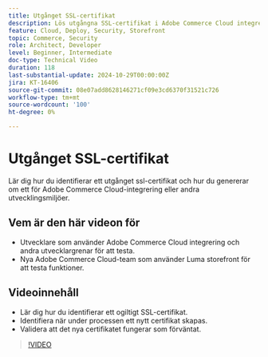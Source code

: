 ```yaml
---
title: Utgånget SSL-certifikat
description: Lös utgångna SSL-certifikat i Adobe Commerce Cloud integreringsmiljöer.
feature: Cloud, Deploy, Security, Storefront
topic: Commerce, Security
role: Architect, Developer
level: Beginner, Intermediate
doc-type: Technical Video
duration: 118
last-substantial-update: 2024-10-29T00:00:00Z
jira: KT-16406
source-git-commit: 08e07add8628146271cf09e3cd6370f31521c726
workflow-type: tm+mt
source-wordcount: '100'
ht-degree: 0%

---
```



# Utgånget SSL-certifikat

Lär dig hur du identifierar ett utgånget ssl-certifikat och hur du genererar om ett för Adobe Commerce Cloud-integrering eller andra utvecklingsmiljöer.

## Vem är den här videon för

- Utvecklare som använder Adobe Commerce Cloud integrering och andra utvecklargrenar för att testa.
- Nya Adobe Commerce Cloud-team som använder Luma storefront för att testa funktioner.

## Videoinnehåll

- Lär dig hur du identifierar ett ogiltigt SSL-certifikat.
- Identifiera när under processen ett nytt certifikat skapas.
- Validera att det nya certifikatet fungerar som förväntat. &#x200B;

>[!VIDEO](https://video.tv.adobe.com/v/3439752?learn=on&captions=swe)

